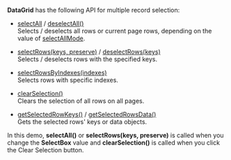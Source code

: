 **DataGrid** has the following API for multiple record selection:

* [selectAll](/Documentation/ApiReference/UI_Widgets/dxDataGrid/Methods/#selectAll) / [deselectAll()](/Documentation/ApiReference/UI_Widgets/dxDataGrid/Methods/#deselectAll)       
Selects / deselects all rows or current page rows, depending on the value of [selectAllMode](/Documentation/ApiReference/UI_Widgets/dxDataGrid/Configuration/selection/#selectAllMode).

* [selectRows(keys, preserve)](/Documentation/ApiReference/UI_Widgets/dxDataGrid/Methods/#selectRowskeys_preserve) / [deselectRows(keys)](/Documentation/ApiReference/UI_Widgets/dxDataGrid/Methods/#deselectRowskeys)       
Selects / deselects rows with the specified keys.

* [selectRowsByIndexes(indexes)](/Documentation/ApiReference/UI_Widgets/dxDataGrid/Methods/#selectRowsByIndexesindexes)       
Selects rows with specific indexes.

* [clearSelection()](/Documentation/ApiReference/UI_Widgets/dxDataGrid/Methods/#clearSelection)       
Clears the selection of all rows on all pages.

* [getSelectedRowKeys()](/Documentation/ApiReference/UI_Widgets/dxDataGrid/Methods/#getSelectedRowKeys) / [getSelectedRowsData()](/Documentation/ApiReference/UI_Widgets/dxDataGrid/Methods/#getSelectedRowsData)       
Gets the selected rows' keys or data objects.

In this demo, **selectAll()** or **selectRows(keys, preserve)** is called when you change the **SelectBox** value and **clearSelection()** is called when you click the Clear Selection button.